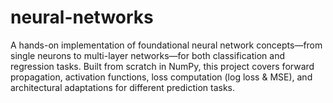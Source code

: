 # neural-networks
A hands-on implementation of foundational neural network concepts—from single neurons to multi-layer networks—for both classification and regression tasks. Built from scratch in NumPy, this project covers forward propagation, activation functions, loss computation (log loss &amp; MSE), and architectural adaptations for different prediction tasks.
